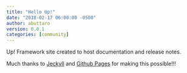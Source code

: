 ```yaml
---
title: "Hello Up!"
date: "2018-02-17 06:00:00 -0500"
author: abuttaro
version: 0.0.1
categories: [community]
---
```


Up! Framework site created to host documentation and release notes.  

Much thanks to [Jeckyll](https://jekyllrb.com/) and [Github Pages](https://pages.github.com/) for making this possible!!!